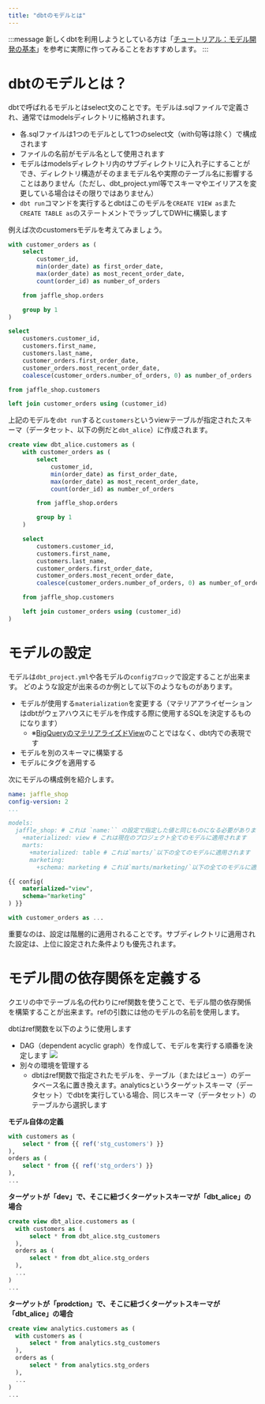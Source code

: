 ```yaml
---
title: "dbtのモデルとは"
---
```

:::message
新しくdbtを利用しようとしている方は「[チュートリアル：モデル開発の基本](https://zenn.dev/dbt_tokyo/books/537de43829f3a0/viewer/tutorial)」を参考に実際に作ってみることをおすすめします。
:::

# dbtのモデルとは？
dbtで呼ばれるモデルとはselect文のことです。モデルは.sqlファイルで定義され、通常ではmodelsディレクトリに格納されます。

- 各.sqlファイルは1つのモデルとして1つのselect文（with句等は除く）で構成されます
- ファイルの名前がモデル名として使用されます
- モデルはmodelsディレクトリ内のサブディレクトリに入れ子にすることができ、ディレクトリ構造がそのままモデル名や実際のテーブル名に影響することはありません（ただし、dbt_project.yml等でスキーマやエイリアスを変更している場合はその限りではありません）
- `dbt run`コマンドを実行するとdbtはこのモデルを`CREATE VIEW as`また`CREATE TABLE as`のステートメントでラップしてDWHに構築します

例えば次のcustomersモデルを考えてみましょう。

```sql:models/customers.sql
with customer_orders as (
    select
        customer_id,
        min(order_date) as first_order_date,
        max(order_date) as most_recent_order_date,
        count(order_id) as number_of_orders

    from jaffle_shop.orders

    group by 1
)

select
    customers.customer_id,
    customers.first_name,
    customers.last_name,
    customer_orders.first_order_date,
    customer_orders.most_recent_order_date,
    coalesce(customer_orders.number_of_orders, 0) as number_of_orders

from jaffle_shop.customers

left join customer_orders using (customer_id)
```

上記のモデルを`dbt run`すると`customers`というviewテーブルが指定されたスキーマ（データセット、以下の例だと`dbt_alice`）に作成されます。

```sql
create view dbt_alice.customers as (
    with customer_orders as (
        select
            customer_id,
            min(order_date) as first_order_date,
            max(order_date) as most_recent_order_date,
            count(order_id) as number_of_orders

        from jaffle_shop.orders

        group by 1
    )

    select
        customers.customer_id,
        customers.first_name,
        customers.last_name,
        customer_orders.first_order_date,
        customer_orders.most_recent_order_date,
        coalesce(customer_orders.number_of_orders, 0) as number_of_orders

    from jaffle_shop.customers

    left join customer_orders using (customer_id)
)
```

# モデルの設定
モデルは`dbt_project.yml`や各モデルの`configブロック`で設定することが出来ます。
どのような設定が出来るのか例として以下のようなものがあります。

- モデルが使用する`materialization`を変更する（マテリアアライゼーションはdbtがウェアハウスにモデルを作成する際に使用するSQLを決定するものになります）
  - ※[BigQueryのマテリアライズドView](https://cloud.google.com/blog/ja/products/data-analytics/bigquery-materialized-views-now-ga)のことではなく、dbt内での表現です
- モデルを別のスキーマに構築する
- モデルにタグを適用する

次にモデルの構成例を紹介します。
```yaml:dbt_project.yml
name: jaffle_shop
config-version: 2
...

models:
  jaffle_shop: # これは `name:`` の設定で指定した値と同じものになる必要があります
    +materialized: view # これは現在のプロジェクト全てのモデルに適用されます
    marts:
      +materialized: table # これは`marts/`以下の全てのモデルに適用されます
      marketing:
        +schema: marketing # これは`marts/marketing/`以下の全てのモデルに適用されます

```

```sql:models/customers.sql
{{ config(
    materialized="view",
    schema="marketing"
) }}

with customer_orders as ...
```

重要なのは、設定は階層的に適用されることです。サブディレクトリに適用された設定は、上位に設定された条件よりも優先されます。

# モデル間の依存関係を定義する
クエリの中でテーブル名の代わりにref関数を使うことで、モデル間の依存関係を構築することが出来ます。refの引数には他のモデルの名前を使用します。

dbtはref関数を以下のように使用します

- DAG（dependent acyclic graph）を作成して、モデルを実行する順番を決定します
![](https://storage.googleapis.com/zenn-user-upload/ee10d4f50389-20211203.png)
- 別々の環境を管理する
  - dbtはref関数で指定されたモデルを、テーブル（またはビュー）のデータベース名に置き換えます。analyticsというターゲットスキーマ（データセット）でdbtを実行している場合、同じスキーマ（データセット）のテーブルから選択します

**モデル自体の定義**
```sql:models/customers.sql
with customers as (
    select * from {{ ref('stg_customers') }}
),
orders as (
    select * from {{ ref('stg_orders') }}
),
...

```
**ターゲットが「dev」で、そこに紐づくターゲットスキーマが「dbt_alice」の場合**
```sql
create view dbt_alice.customers as (
  with customers as (
      select * from dbt_alice.stg_customers
  ),
  orders as (
      select * from dbt_alice.stg_orders
  ),
  ...
)
...

```

**ターゲットが「prodction」で、そこに紐づくターゲットスキーマが「dbt_alice」の場合**
```sql
create view analytics.customers as (
  with customers as (
      select * from analytics.stg_customers
  ),
  orders as (
      select * from analytics.stg_orders
  ),
  ...
)
...
```
